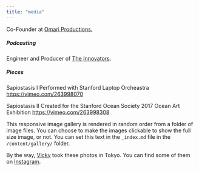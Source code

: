 ```yaml
---
title: "media"
---
```


Co-Founder at <a href="http://omari.io/"> Omari Productions.</a>


##### Podcasting
Engineer and Producer of <a href="https://soundcloud.com/innovatorsradio">The Innovators</a>.

##### Pieces
Sapiostasis I
Performed with Stanford Laptop Orcheastra
https://vimeo.com/263998070

Sapiostasis II
Created for the Stanford Ocean Society 2017 Ocean Art Exhibition
https://vimeo.com/263998308




This responsive image gallery is rendered in random order from a folder of image files. You can choose to make the images clickable to show the full size image, or not. You can set this text in the `_index.md` file in the `/content/gallery/` folder.

By the way, [Vicky](https://vickylai.io) took these photos in Tokyo. You can find some of them on [Instagram](https://www.instagram.com/heronebag/).
